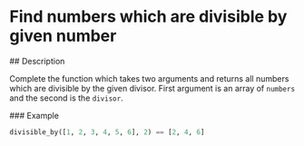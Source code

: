 # Find numbers which are divisible by given number

## Description

Complete the function which takes two arguments and returns all numbers which are divisible by the given divisor. First argument is an array of `numbers` and the second is the `divisor`.

### Example

```python
divisible_by([1, 2, 3, 4, 5, 6], 2) == [2, 4, 6]
```